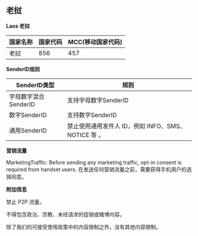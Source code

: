 ## 老挝

__Laos 老挝__

| 国家名称 | 国家代码 | MCC(移动国家代码) |
|------|------|-------------|
| 老挝   | 856  | 457         |

__SenderID规则__

| SenderID类型     | 规则                                  |
|----------------|-------------------------------------|
| 字母数字混合SenderID | 支持字母数字SenderID                      |
| 数字SenderID     | 支持数字SenderID                        |
| 通用SenderID     | 禁止使用通用发件人 ID，例如 INFO、SMS、NOTICE 等 。 |

__营销流量__

MarketingTraffic: Before sending any marketing traffic, opt-in consent is required from handset users.
在发送任何营销流量之前，需要获得手机用户的选择同意。

__附加信息__

禁止 P2P 流量。

不得包含政治、宗教、未经请求的促销或赌博内容。

除了我们的可接受使用政策中的内容限制之外，没有其他内容限制。